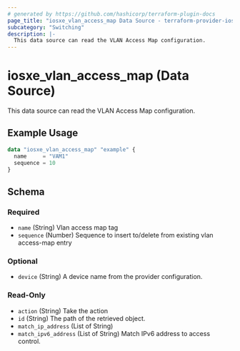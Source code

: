 ```yaml
---
# generated by https://github.com/hashicorp/terraform-plugin-docs
page_title: "iosxe_vlan_access_map Data Source - terraform-provider-iosxe"
subcategory: "Switching"
description: |-
  This data source can read the VLAN Access Map configuration.
---
```


# iosxe_vlan_access_map (Data Source)

This data source can read the VLAN Access Map configuration.

## Example Usage

```terraform
data "iosxe_vlan_access_map" "example" {
  name     = "VAM1"
  sequence = 10
}
```

<!-- schema generated by tfplugindocs -->
## Schema

### Required

- `name` (String) Vlan access map tag
- `sequence` (Number) Sequence to insert to/delete from existing vlan access-map entry

### Optional

- `device` (String) A device name from the provider configuration.

### Read-Only

- `action` (String) Take the action
- `id` (String) The path of the retrieved object.
- `match_ip_address` (List of String)
- `match_ipv6_address` (List of String) Match IPv6 address to access control.
